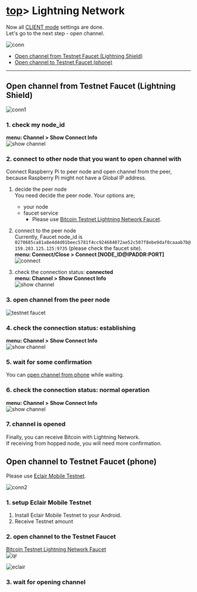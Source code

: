 # [top](index.html)> Lightning Network

Now all [CLIENT mode](setup_faq.md#client-mode) settings are done.  
Let's go to the next step - open channel.

![conn](images/setup_ln_conn.jpg)

* [Open channel from Testnet Faucet (Lightning Shield)](#open-channel-from-testnet-faucet-lightning-shield)
* [Open channel to Testnet Faucet (phone)](#open-channel-to-testnet-faucet-phone)


----

## Open channel from Testnet Faucet (Lightning Shield)

![conn1](images/setup_ln_conn1.jpg)

### 1. check my node_id

**menu: Channel > Show Connect Info**  
![show channel](images/ln_testnet01.jpg)

### 2. connect to other node that you want to open channel with

   Connect Raspberry Pi to peer node and open channel from the peer, because Raspberry Pi might not have a Global IP address.

   1. decide the peer node  
      You need decide the peer node. Your options are;
      * your node
      * faucet service  
        * Please use [Bitcoin Testnet Lightning Network Faucet](https://faucet.lightning.community/).

   2. connect to the peer node  
      Currently, Faucet node_id is `0270685ca81a8e4d4d01beec5781f4cc924684072ae52c507f8ebe9daf0caaab7b@159.203.125.125:9735` (please check the faucet site).  
      **menu: Connect/Close > Connect [NODE_ID@IPADDR:PORT]**  
      ![connect](images/ln_testnet02.jpg)

   3. check the connection status: **connected**  
      **menu: Channel > Show Connect Info**  
      ![show channel](images/ln_testnet03.jpg)

### 3. open channel from the peer node

![testnet faucet](images/ln_testnet04.jpg)

### 4. check the connection status: **establishing**

**menu: Channel > Show Connect Info**  
![show channel](images/ln_testnet05.jpg)

### 5. wait for some confirmation

You can [open channel from phone](#open-channel-to-testnet-faucet-phone) while waiting.

### 6. check the connection status: **normal operation**  

**menu: Channel > Show Connect Info**  
![show channel](images/ln_testnet06.jpg)

### 7. channel is opened

Finally, you can receive Bitcoin with Lightning Network.  
If receiving from hopped node, you will need more confirmation.

## Open channel to Testnet Faucet (phone)

Please use [Eclair Mobile Testnet](https://play.google.com/store/apps/details?id=fr.acinq.eclair.wallet).

![conn2](images/setup_ln_conn2.jpg)

### 1. setup Eclair Mobile Testnet

1. Install Eclair Mobile Testnet to your Android.
2. Receive Testnet amount

### 2. open channel to the Testnet Faucet

[Bitcoin Testnet Lightning Network Faucet](https://faucet.lightning.community/)  
![qr](images/testnet_faucet.jpg)

![eclair](images/eclair_testnet_open.jpg)

### 3. wait for opening channel
